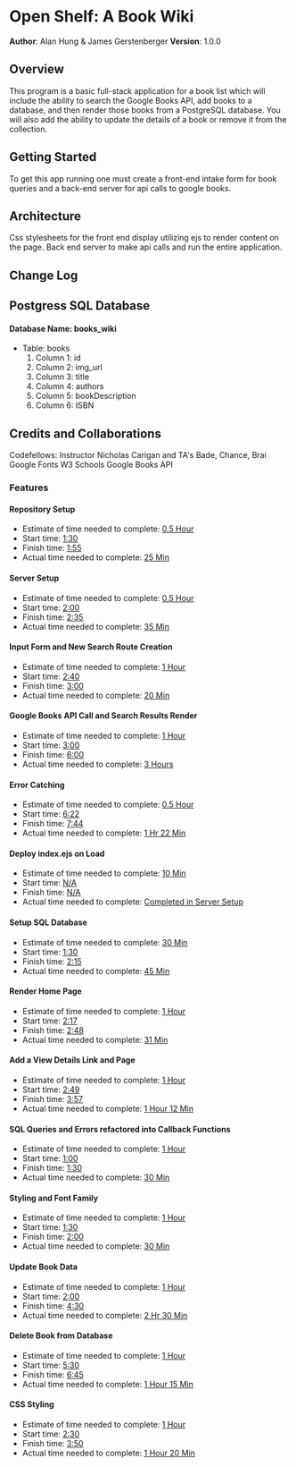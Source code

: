 # Open Shelf: A Book Wiki

**Author**: Alan Hung & James Gerstenberger
**Version**: 1.0.0

## Overview
This program is a basic full-stack application for a book list which will include the ability to search the Google Books API, add books to a database, and then render those books from a PostgreSQL database. You will also add the ability to update the details of a book or remove it from the collection.

## Getting Started
To get this app running one must create a front-end intake form for book queries and a back-end server for api calls to google books.

## Architecture
Css stylesheets for the front end display utilizing ejs to render content on the page. Back end server to make api calls and run the entire application.

## Change Log

## Postgress SQL Database
#### Database Name: books_wiki
  * Table: books
    1. Column 1: id
    1. Column 2: img_url
    1. Column 3: title
    1. Column 4: authors
    1. Column 5: bookDescription
    1. Column 6: ISBN

## Credits and Collaborations
Codefellows: Instructor Nicholas Carigan and TA's Bade, Chance, Brai
Google Fonts
W3 Schools
Google Books API

### Features
#### Repository Setup
  * Estimate of time needed to complete: <u> 0.5 Hour</u>
  * Start time: <u>1:30</u>
  * Finish time: <u>1:55</u>
  * Actual time needed to complete: <u>25 Min</u>

#### Server Setup
  * Estimate of time needed to complete: <u> 0.5 Hour</u>
  * Start time: <u>2:00</u>
  * Finish time: <u>2:35</u>
  * Actual time needed to complete: <u>35 Min</u>

#### Input Form and New Search Route Creation
  * Estimate of time needed to complete: <u> 1 Hour</u>
  * Start time: <u>2:40</u>
  * Finish time: <u>3:00</u>
  * Actual time needed to complete: <u>20 Min</u>

#### Google Books API Call and Search Results Render
  * Estimate of time needed to complete: <u> 1 Hour</u>
  * Start time: <u>3:00</u>
  * Finish time: <u>6:00</u>
  * Actual time needed to complete: <u>3 Hours</u>

#### Error Catching
  * Estimate of time needed to complete: <u> 0.5 Hour</u>
  * Start time: <u>6:22</u>
  * Finish time: <u>7:44</u>
  * Actual time needed to complete: <u>1 Hr 22 Min</u>

#### Deploy index.ejs on Load
  * Estimate of time needed to complete: <u>10 Min</u>
  * Start time: <u>N/A</u>
  * Finish time: <u>N/A</u>
  * Actual time needed to complete: <u>Completed in Server Setup</u>

#### Setup SQL Database
  * Estimate of time needed to complete: <u>30 Min</u>
  * Start time: <u>1:30</u>
  * Finish time: <u>2:15</u>
  * Actual time needed to complete: <u>45 Min</u>

#### Render Home Page
  * Estimate of time needed to complete: <u>1 Hour</u>
  * Start time: <u>2:17</u>
  * Finish time: <u>2:48</u>
  * Actual time needed to complete: <u>31 Min</u>

#### Add a View Details Link and Page
  * Estimate of time needed to complete: <u>1 Hour</u>
  * Start time: <u>2:49</u>
  * Finish time: <u>3:57</u>
  * Actual time needed to complete: <u>1 Hour 12 Min</u>

#### SQL Queries and Errors refactored into Callback Functions
  * Estimate of time needed to complete: <u>1 Hour</u>
  * Start time: <u>1:00</u>
  * Finish time: <u>1:30</u>
  * Actual time needed to complete: <u>30 Min</u>

#### Styling and Font Family
  * Estimate of time needed to complete: <u>1 Hour</u>
  * Start time: <u>1:30</u>
  * Finish time: <u>2:00</u>
  * Actual time needed to complete: <u>30 Min</u>

#### Update Book Data
  * Estimate of time needed to complete: <u>1 Hour</u>
  * Start time: <u>2:00</u>
  * Finish time: <u>4:30</u>
  * Actual time needed to complete: <u>2 Hr 30 Min</u>

#### Delete Book from Database
  * Estimate of time needed to complete: <u>1 Hour</u>
  * Start time: <u>5:30</u>
  * Finish time: <u>6:45</u>
  * Actual time needed to complete: <u>1 Hour 15 Min</u>

#### CSS Styling
  * Estimate of time needed to complete: <u>1 Hour</u>
  * Start time: <u>2:30</u>
  * Finish time: <u>3:50</u>
  * Actual time needed to complete: <u>1 Hour 20 Min</u>